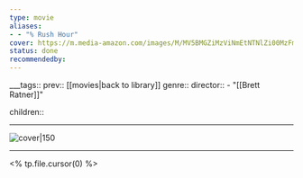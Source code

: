 ```yaml
---
type: movie
aliases:
- - "% Rush Hour"
cover: https://m.media-amazon.com/images/M/MV5BMGZiMzViNmEtNTNlZi00MzFmLTk5NTEtNDE2OTUzNmNlMTY4XkEyXkFqcGc@._V1_SX300.jpg
status: done
recommendedby:
---
```

___tags:: prev:: [[movies|back to library]]
genre::
director:: - "[[Brett Ratner]]"
  
children::
___
![cover|150](https://m.media-amazon.com/images/M/MV5BMGZiMzViNmEtNTNlZi00MzFmLTk5NTEtNDE2OTUzNmNlMTY4XkEyXkFqcGc@._V1_SX300.jpg)
___
<% tp.file.cursor(0) %>
